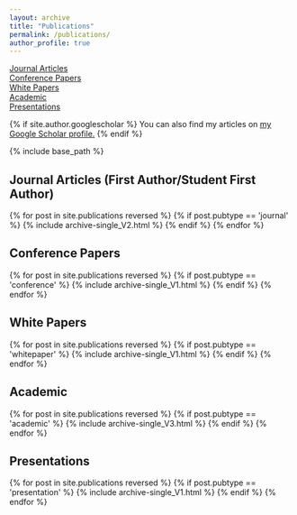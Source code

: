 ```yaml
---
layout: archive
title: "Publications"
permalink: /publications/
author_profile: true
---
```


[Journal Articles](#journal-articles)\
[Conference Papers](#conference-papers)\
[White Papers](#white-papers)\
[Academic](#academic)\
[Presentations](#presentations)

{% if site.author.googlescholar %}
  You can also find my articles on <u><a href="{{site.author.googlescholar}}">my Google Scholar profile</a>.</u>
{% endif %}

{% include base_path %}

## Journal Articles (First Author/Student First Author)

{% for post in site.publications reversed %}
  {% if post.pubtype == 'journal' %}
    {% include archive-single_V2.html %}
  {% endif %}
{% endfor %}


## Conference Papers
{% for post in site.publications reversed %}
  {% if post.pubtype == 'conference' %}
      {% include archive-single_V1.html %}
  {% endif %}
{% endfor %}

## White Papers
{% for post in site.publications reversed %}
  {% if post.pubtype == 'whitepaper' %}
      {% include archive-single_V1.html %}
  {% endif %}
{% endfor %}


## Academic
{% for post in site.publications reversed %}
  {% if post.pubtype == 'academic' %}
      {% include archive-single_V3.html %}
  {% endif %}
{% endfor %}

## Presentations
{% for post in site.publications reversed %}
  {% if post.pubtype == 'presentation' %}
      {% include archive-single_V1.html %}
  {% endif %}
{% endfor %}
